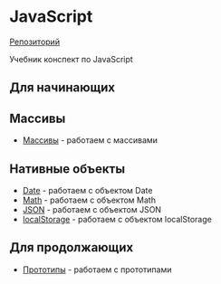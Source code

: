 # JavaScript
[Репозиторий](https://github.com/damir-art/javascript)

Учебник конспект по JavaScript

## Для начинающих

## Массивы
* [Массивы](https://damir-art.github.io/javascript/array/) - работаем с массивами

## Нативные объекты
* [Date](https://damir-art.github.io/javascript/date/) - работаем с объектом Date
* [Math](https://damir-art.github.io/javascript/math/) - работаем с объектом Math
* [JSON](https://damir-art.github.io/javascript/json/) - работаем с объектом JSON
* [localStorage](https://damir-art.github.io/javascript/localstorage/) - работаем с объектом localStorage

## Для продолжающих
* [Прототипы](https://damir-art.github.io/javascript/prototipy/) - работаем с прототипами

